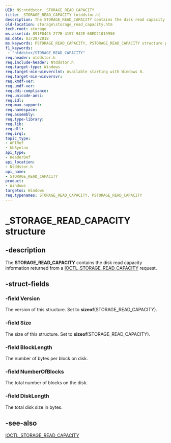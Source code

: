 ```yaml
---
UID: NS:ntddstor._STORAGE_READ_CAPACITY
title: _STORAGE_READ_CAPACITY (ntddstor.h)
description: The STORAGE_READ_CAPACITY contains the disk read capacity information returned from a IOCTL_STORAGE_READ_CAPACITY request.
old-location: storage\storage_read_capacity.htm
tech.root: storage
ms.assetid: 891F04C5-277B-4197-942E-68ED21019950
ms.date: 03/29/2018
ms.keywords: PSTORAGE_READ_CAPACITY, PSTORAGE_READ_CAPACITY structure pointer [Storage Devices], STORAGE_READ_CAPACITY, STORAGE_READ_CAPACITY structure [Storage Devices], _STORAGE_READ_CAPACITY, ntddstor/PSTORAGE_READ_CAPACITY, ntddstor/STORAGE_READ_CAPACITY, storage.storage_read_capacity
f1_keywords:
 - "ntddstor/STORAGE_READ_CAPACITY"
req.header: ntddstor.h
req.include-header: Ntddstor.h
req.target-type: Windows
req.target-min-winverclnt: Available starting with Windows 8.
req.target-min-winversvr: 
req.kmdf-ver: 
req.umdf-ver: 
req.ddi-compliance: 
req.unicode-ansi: 
req.idl: 
req.max-support: 
req.namespace: 
req.assembly: 
req.type-library: 
req.lib: 
req.dll: 
req.irql: 
topic_type:
- APIRef
- kbSyntax
api_type:
- HeaderDef
api_location:
- Ntddstor.h
api_name:
- STORAGE_READ_CAPACITY
product:
- Windows
targetos: Windows
req.typenames: STORAGE_READ_CAPACITY, PSTORAGE_READ_CAPACITY
---
```


# _STORAGE_READ_CAPACITY structure


## -description


The <b>STORAGE_READ_CAPACITY</b> contains the disk read capacity information returned from a <a href="https://docs.microsoft.com/windows-hardware/drivers/ddi/ntddstor/ni-ntddstor-ioctl_storage_read_capacity">IOCTL_STORAGE_READ_CAPACITY</a> request. 


## -struct-fields




### -field Version

The version of this structure. Set to <b>sizeof</b>(STORAGE_READ_CAPACITY).


### -field Size

The size of this structure. Set to <b>sizeof</b>(STORAGE_READ_CAPACITY).


### -field BlockLength

The number of bytes per block on disk.


### -field NumberOfBlocks

The total number of blocks on the disk.


### -field DiskLength

The total disk size in bytes.


## -see-also




<a href="https://docs.microsoft.com/windows-hardware/drivers/ddi/ntddstor/ni-ntddstor-ioctl_storage_read_capacity">IOCTL_STORAGE_READ_CAPACITY</a>
 

 

